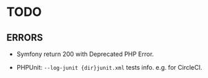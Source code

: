 # TODO


## ERRORS
- Symfony return 200 with Deprecated PHP Error.

- PHPUnit: `--log-junit {dir}junit.xml` tests info. e.g. for CircleCI.